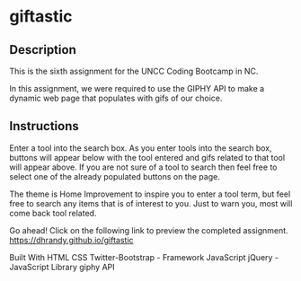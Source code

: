 # giftastic

## Description

This is the sixth assignment for the UNCC Coding Bootcamp in NC.

In this assignment, we were required to use the GIPHY API to make a dynamic web page that populates with gifs of our choice.

## Instructions

Enter a tool into the search box. As you enter tools into the search box, buttons will appear below with the tool entered and gifs related to that tool will appear above. If you are not sure of a tool to search then feel free to select one of the already populated buttons on the page.

The theme is Home Improvement to inspire you to enter a tool term, but feel free to search any items that is of interest to you. Just to warn you, most will come back tool related.

Go ahead! Click on the following link to preview the completed assignment.
https://dhrandy.github.io/giftastic

Built With
HTML
CSS
Twitter-Bootstrap - Framework
JavaScript
jQuery - JavaScript Library
giphy API